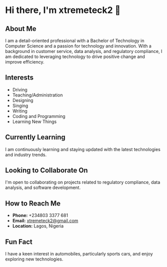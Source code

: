 # Hi there, I'm xtremeteck2 👋

## About Me
I am a detail-oriented professional with a 
Bachelor of Technology in Computer Science and a 
passion for technology and innovation. 
With a background in customer service, data analysis, and regulatory compliance, 
I am dedicated to leveraging technology to drive positive change and 
improve efficiency.

## Interests 
- Driving
- Teaching/Administration 
- Designing
- Singing
- Writing
- Coding and Programming
- Learning New Things


## Currently Learning
I am continuously learning and staying updated with the latest technologies and industry trends.

## Looking to Collaborate On
I'm open to collaborating on projects related to regulatory compliance, data analysis, and software development.

## How to Reach Me
- **Phone:** +234803 3377 681
- **Email:** xtremeteck2@gmail.com
- **Location:** Lagos, Nigeria

## Fun Fact
I have a keen interest in automobiles,
particularly sports cars, and enjoy 
exploring new technologies.
